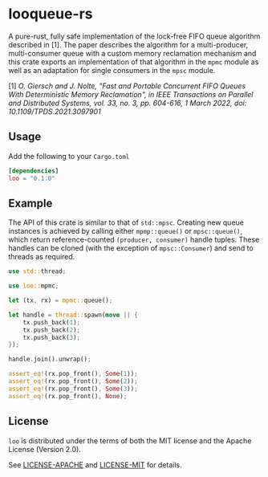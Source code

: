 # looqueue-rs

A pure-rust, fully safe implementation of the lock-free FIFO queue algorithm described in [1].
The paper describes the algorithm for a multi-producer, multi-consumer queue with a custom memory reclamation mechanism and this crate exports an implementation of that algorithm in the `mpmc` module as well as an adaptation for single consumers in the `mpsc` module.

[1] _O. Giersch and J. Nolte, "Fast and Portable Concurrent FIFO Queues With Deterministic Memory Reclamation", in IEEE Transactions on Parallel and Distributed Systems, vol. 33, no. 3, pp. 604-616, 1 March 2022, doi: 10.1109/TPDS.2021.3097901_

## Usage

Add the following to your `Cargo.toml`

```toml
[dependencies]
loo = "0.1.0"
```

## Example

The API of this crate is similar to that of `std::mpsc`.
Creating new queue instances is achieved by calling either `mpmp::queue()` or `mpsc::queue()`, which return reference-counted `(producer, consumer)` handle tuples.
These handles can be cloned (with the exception of `mpsc::Consumer`) and send to threads as required.

```rust
use std::thread;

use loo::mpmc;

let (tx, rx) = mpmc::queue();

let handle = thread::spawn(move || {
    tx.push_back(1);
    tx.push_back(2);
    tx.push_back(3);
});

handle.join().unwrap();

assert_eq!(rx.pop_front(), Some(1));
assert_eq!(rx.pop_front(), Some(2));
assert_eq!(rx.pop_front(), Some(3));
assert_eq!(rx.pop_front(), None);
```

## License

`loo` is distributed under the terms of both the MIT license and the
Apache License (Version 2.0).

See [LICENSE-APACHE](LICENSE-APACHE) and [LICENSE-MIT](LICENSE-MIT) for details.
